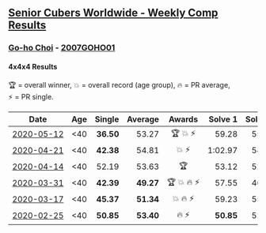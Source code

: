 <style>table {white-space: nowrap;}</style>
<link rel="stylesheet" type="text/css" href="/scw-comp/css/flags.css" />

## [Senior Cubers Worldwide - Weekly Comp Results](/scw-comp/results/)
### [Go-ho Choi](README.md) - [2007GOHO01](https://www.worldcubeassociation.org/persons/2007GOHO01?event=444)
#### 4x4x4 Results

<span style="white-space: nowrap;">🏆 = overall winner</span>, <span style="white-space: nowrap;">💥 = overall record (age group)</span>, <span style="white-space: nowrap;">🔥 = PR average</span>, <span style="white-space: nowrap;">⚡ = PR single</span>.

| Date | Age | Single | Average | Awards | Solve 1 | Solve 2 | Solve 3 | Solve 4 | Solve 5 | Video |
| :--: | :--: | --: | --: | :--: | --: | --: | --: | --: | --: | :-- |
| [2020-05-12](../../results/2020-05-12/444.md) | <40 | **36.50** | 53.27 | 🏆 💥 ⚡ | 59.28 | 55.19 | **36.50** | 54.34 | 50.29 | [Desktop](https://www.facebook.com/events/276138643524223/permalink/279409959863758) / [Mobile](https://m.facebook.com/events/276138643524223?view=permalink&id=279409959863758) |
| [2020-04-21](../../results/2020-04-21/444.md) | <40 | **42.38** | 54.81 | 💥 ⚡ | 1:02.97 | 54.01 | **42.38** | 56.79 | 53.62 | [Desktop](https://www.facebook.com/events/538096063773916/permalink/542382946678561) / [Mobile](https://m.facebook.com/events/538096063773916?view=permalink&id=542382946678561) |
| [2020-04-14](../../results/2020-04-14/444.md) | <40 | 52.19 | 53.63 | 🏆 | 53.12 | 52.19 | 59.25 | 54.58 | 53.20 | [Desktop](https://www.facebook.com/events/1400953806773430/permalink/1406005829601561) / [Mobile](https://m.facebook.com/events/1400953806773430?view=permalink&id=1406005829601561) |
| [2020-03-31](../../results/2020-03-31/444.md) | <40 | **42.39** | **49.27** | 🏆 💥 🔥 ⚡ | 57.55 | 46.23 | 50.36 | **42.39** | 51.23 | [Desktop](https://www.facebook.com/events/269276700734640/permalink/272981440364166) / [Mobile](https://m.facebook.com/events/269276700734640?view=permalink&id=272981440364166) |
| [2020-03-17](../../results/2020-03-17/444.md) | <40 | **45.37** | **51.34** | 💥 🔥 ⚡ | 59.23 | 55.09 | 49.32 | 49.62 | **45.37** | [Desktop](https://www.facebook.com/events/211732526904866/permalink/216400203104765) / [Mobile](https://m.facebook.com/events/211732526904866?view=permalink&id=216400203104765) |
| [2020-02-25](../../results/2020-02-25/444.md) | <40 | **50.85** | **53.40** | 🔥 ⚡ | **50.85** | 52.75 | 51.28 | 1:03.49 | 56.18 | [Desktop](https://www.facebook.com/events/805797596592397/permalink/805989376573219) / [Mobile](https://m.facebook.com/events/805797596592397?view=permalink&id=805989376573219) |


<!-- Global site tag (gtag.js) - Google Analytics -->
<script async src="https://www.googletagmanager.com/gtag/js?id=UA-86348435-3"></script>
<script>window.dataLayer = window.dataLayer || []; function gtag() {dataLayer.push(arguments);} gtag('js', new Date()); gtag('config', 'UA-86348435-3');</script>
